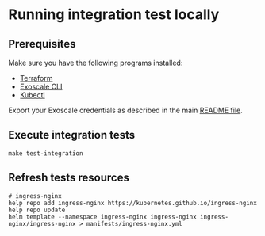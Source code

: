 # Running integration test locally

## Prerequisites

Make sure you have the following programs installed:

* [Terraform](https://www.terraform.io)
* [Exoscale CLI](https://github.com/exoscale/cli/releases)
* [Kubectl](https://kubernetes.io/docs/tasks/tools/install-kubectl/)

Export your Exoscale credentials as described in the main [README file](https://github.com/exoscale/exoscale-cloud-controller-manager#setup-your-secrets).

## Execute integration tests

```Shell
make test-integration
```

## Refresh tests resources

```Shell
# ingress-nginx
help repo add ingress-nginx https://kubernetes.github.io/ingress-nginx
help repo update
helm template --namespace ingress-nginx ingress-nginx ingress-nginx/ingress-nginx > manifests/ingress-nginx.yml
```
